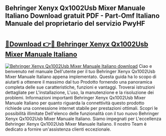 ## Behringer Xenyx Qx1002Usb Mixer Manuale Italiano Download gratuit PDF - Part-Omf Italiano Manuale del proprietario del servizio PwyHF

# <h2><a href="http://dfggskz.blite.top/?on=Behringer+Xenyx+Qx1002Usb+Mixer+Manuale+Italiano">🔗Download 👉🔴 Behringer Xenyx Qx1002Usb Mixer Manuale Italiano</a></h2>

[![Behringer Xenyx Qx1002Usb Mixer Manuale Italiano download](https://i.imgur.com/lujVjoI.png)](http://dfggskz.blite.top/?on=Behringer+Xenyx+Qx1002Usb+Mixer+Manuale+Italiano)
Ciao e benvenuto nel manuale Dell'utente per il tuo Behringer Xenyx Qx1002Usb Mixer Manuale Italiano appena implementato. Questa guida ha lo scopo di aiutarti a ottenere il massimo dal tuo Prodotto fornendo una panoramica completa delle sue caratteristiche, funzioni e vantaggi. Troverai istruzioni dettagliate per L'installazione, L'uso, la manutenzione e la risoluzione dei problemi. Informazioni importanti Behringer Xenyx Qx1002Usb Mixer Manuale Italiano per quanto riguarda la connettività questo prodotto richiede una connessione internet stabile per prestazioni ottimali. Scopri le possibilità illimitate Dell'elenco delle funzionalità con il tuo nuovo Behringer Xenyx Qx1002Usb Mixer Manuale Italiano. Siamo impegnati per L'eccellenza Behringer Xenyx Qx1002Usb Mixer Manuale Italiano. Il nostro Team è dedicato a fornire un'assistenza clienti eccezionale.
